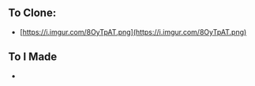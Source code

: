 ## To Clone:

- [https://i.imgur.com/8OyTpAT.png](https://i.imgur.com/8OyTpAT.png)

## To I Made

- 
